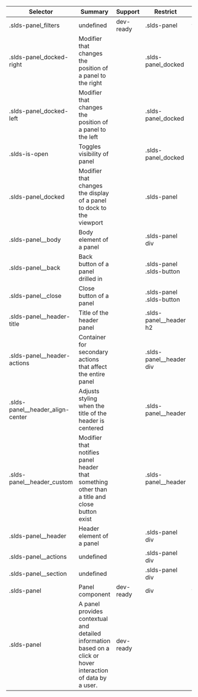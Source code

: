 

| Selector | Summary | Support | Restrict | Variant | Modifier |
|-------|-------|-------|-------|-------|-------|
| .slds-panel_filters | undefined | dev-ready | .slds-panel | true |   |
| .slds-panel_docked-right | Modifier that changes the position of a panel to the right |   | .slds-panel_docked |   | true |
| .slds-panel_docked-left | Modifier that changes the position of a panel to the left |   | .slds-panel_docked |   | true |
| .slds-is-open | Toggles visibility of panel |   | .slds-panel_docked |   |   |
| .slds-panel_docked | Modifier that changes the display of a panel to dock to the viewport |   | .slds-panel |   | true |
| .slds-panel__body | Body element of a panel |   | .slds-panel div |   |   |
| .slds-panel__back | Back button of a panel drilled in |   | .slds-panel .slds-button |   |   |
| .slds-panel__close | Close button of a panel |   | .slds-panel .slds-button |   |   |
| .slds-panel__header-title | Title of the header panel |   | .slds-panel__header h2 |   |   |
| .slds-panel__header-actions | Container for secondary actions that affect the entire panel |   | .slds-panel__header div |   |   |
| .slds-panel__header_align-center | Adjusts styling when the title of the header is centered |   | .slds-panel__header |   | true |
| .slds-panel__header_custom | Modifier that notifies panel header that something other than a title and close button exist |   | .slds-panel__header |   | true |
| .slds-panel__header | Header element of a panel |   | .slds-panel div |   |   |
| .slds-panel__actions | undefined |   | .slds-panel div |   |   |
| .slds-panel__section | undefined |   | .slds-panel div |   |   |
| .slds-panel | Panel component | dev-ready | div | true |   |
| .slds-panel | A panel provides contextual and detailed information based on a click or hover interaction of data by a user. | dev-ready |   |   |   |